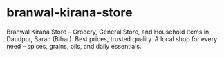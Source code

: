 # branwal-kirana-store
Branwal Kirana Store – Grocery, General Store, and Household Items in Daudpur, Saran (Bihar). Best prices, trusted quality. A local shop for every need – spices, grains, oils, and daily essentials.
